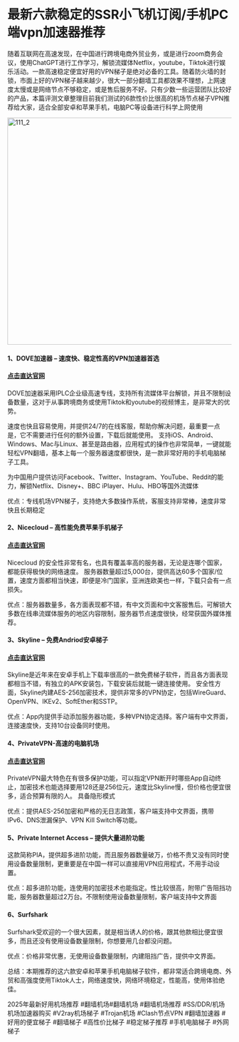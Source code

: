 # 最新六款稳定的SSR小飞机订阅/手机PC端vpn加速器推荐

随着互联网在高速发现，在中国进行跨境电商外贸业务，或是进行zoom商务会议，使用ChatGPT进行工作学习，解锁流媒体Netflix，youtube，Tiktok进行娱乐活动。一款高速稳定便宜好用的VPN梯子是绝对必备的工具。随着防火墙的封锁，市面上好的VPN梯子越来越少，很大一部分翻墙工具都效果不理想，上网速度太慢或是网络节点不够稳定，或是售后服务不好。只有少数一些运营团队比较好的产品，本篇评测文章整理目前我们测试的6款性价比很高的机场节点梯子VPN推荐给大家，适合全部安卓和苹果手机，电脑PC等设备进行科学上网使用

<img width="900" height="509" alt="111_2" src="https://github.com/user-attachments/assets/e12226ff-d7a6-411b-a4c4-9e219193c80a" />

#### 1、DOVE加速器 – 速度快、稳定性高的VPN加速器首选
#### [点击直达官网](https://dove8.cc/a.php?alavBTtF8UB)

DOVE加速器采用IPLC企业级高速专线，支持所有流媒体平台解锁，并且不限制设备数量，这对于从事跨境商务或使用Tiktok和youtube的视频博主，是非常大的优势。

速度也快且容易使用，并提供24/7的在线客服，帮助你解决问题，最重要一点是，它不需要进行任何的额外设置，下载后就能使用。
支持iOS、Android、Windows、Mac与Linux、甚至是路由器，应用程式的操作也非常简单，一键就能轻松VPN翻墙，基本上每一个服务器速度都很快，是一款非常好用的手机电脑梯子工具。

为中国用户提供访问Facebook、Twitter、Instagram、YouTube、Reddit的能力，解锁Netflix、Disney+、BBC iPlayer、Hulu、HBO等国外流媒体

优点：专线机场VPN梯子，支持绝大多数操作系统，客服支持非常棒，速度非常快且长期稳定

#### 2、Nicecloud – 高性能免费苹果手机梯子
#### [点击直达官网](https://dove8.cc/a.php?alavBTtF8UB)

Nicecloud 的安全性非常有名，也具有覆盖率高的服务器，无论是连哪个国家，都能获得极快的网络速度。
服务器数量超过5,000台，提供高达60多个国家/位置，速度方面都相当快速，即便是冷门国家，亚洲连欧美也一样，下载只会有一点损失。

优点：服务器数量多，各方面表现都不错，有中文页面和中文客服售后。可解锁大多数在线串流媒体服务的地区内容限制，服务器节点速度很快，经常获国外媒体推荐。

#### 3、Skyline – 免费Andriod安卓梯子
#### [点击直达官网](https://dove8.cc/a.php?alavBTtF8UB)

Skyline是近年来在安卓手机上下载率很高的一款免费梯子软件，而且各方面表现都相当不错，有独立的APK安装包，下载安装后就能一键连接使用。
安全性方面，Skyline内建AES-256加密技术，提供非常多的VPN协定，包括WireGuard、OpenVPN、IKEv2、SoftEther和SSTP。

优点：App内提供手动添加服务器功能，多种VPN协定选择。客户端有中文界面，连接速度快，支持10台设备同时使用。

#### 4、PrivateVPN-高速的电脑机场
#### [点击直达官网](https://dove8.cc/a.php?alavBTtF8UB)

PrivateVPN最大特色在有很多保护功能，可以指定VPN断开时哪些App自动终止，加密技术也能选择要用128还是256位元，速度比Skyline慢，但价格也便宜很多，适合预算有限的人。
具备隐形模式

优点：提供AES-256加密和严格的无日志政策，客户端支持中文界面，携带IPv6、DNS泄漏保护、VPN Kill Switch等功能。

#### 5、Private Internet Access – 提供大量进阶功能

这款简称PIA，提供超多进阶功能，而且服务器数量破万，价格不贵又没有同时使用设备数量限制，更重要是在中国一样可以直接用VPN应用程式，不用手动设置。

优点：超多进阶功能，连使用的加密技术也能指定。性比较很高，附带广告阻挡功能，服务器数量超过2万台。不限制使用设备数量限制，客户端支持中文界面

#### 6、Surfshark

Surfshark受欢迎的一个很大因素，就是相当诱人的价格，跟其他款相比便宜很多，而且还没有使用设备数量限制，你想要用几台都没问题。

优点：价格非常优惠，无使用设备数量限制，内建阻挡广告，提供中文界面。

总结：本期推荐的这六款安卓和苹果手机电脑梯子软件，都非常适合跨境电商、外贸和高强度使用Tiktok人士，网络速度快，网络环境稳定，性能高，使用体验绝佳。

2025年最新好用机场推荐 #翻墙机场#翻墙机场 #翻墙机场推荐 #SS/DDR/机场 机场加速器购买 #V2ray机场梯子 #Trojan机场 #Clash节点VPN #翻墙加速器 #好用的便宜梯子 #翻墙梯子 #高性价比梯子 #稳定梯子推荐 #手机电脑梯子 #外网梯子
